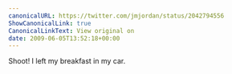 ```yaml
---
canonicalURL: https://twitter.com/jmjordan/status/2042794556
ShowCanonicalLink: true
CanonicalLinkText: View original on
date: 2009-06-05T13:52:18+00:00
---
```

Shoot! I left my breakfast in my car.